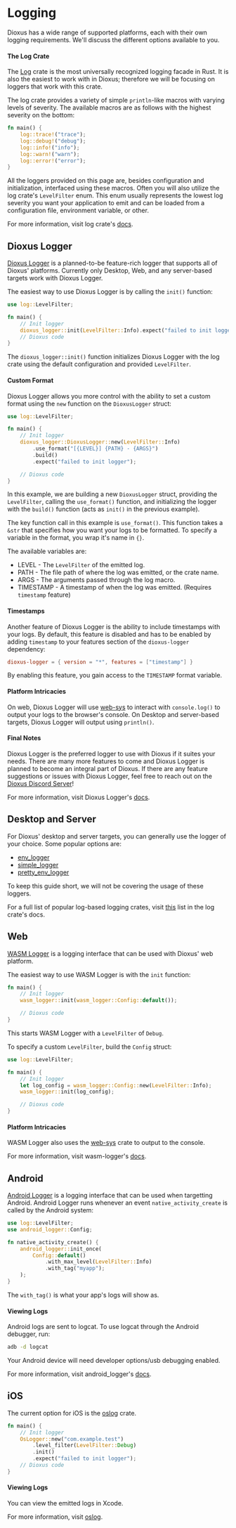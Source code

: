 # Logging
Dioxus has a wide range of supported platforms, each with their own logging requirements. We'll discuss the different options available to you.

#### The Log Crate
The [Log](https://crates.io/crates/log) crate is the most universally recognized logging facade in Rust. 
It is also the easiest to work with in Dioxus; therefore we will be focusing on loggers that work with this crate.

The log crate provides a variety of simple `println`-like macros with varying levels of severity. 
The available macros are as follows with the highest severity on the bottom:
```rs
fn main() {
    log::trace!("trace");
    log::debug!("debug");
    log::info!("info");
    log::warn!("warn");
    log::error!("error");
}
```
All the loggers provided on this page are, besides configuration and initialization, interfaced using these macros. 
Often you will also utilize the log crate's `LevelFilter` enum. This enum usually represents the lowest log severity you want your application to emit and can be loaded from a configuration file, environment variable, or other.

For more information, visit log crate's [docs](https://docs.rs/log/latest/log/).

## Dioxus Logger
[Dioxus Logger](https://crates.io/crates/dioxus-logger) is a planned-to-be feature-rich logger that supports all of Dioxus' platforms. Currently only Desktop, Web, and any server-based targets work with Dioxus Logger.

The easiest way to use Dioxus Logger is by calling the `init()` function:
```rs
use log::LevelFilter;

fn main() {
    // Init logger
    dioxus_logger::init(LevelFilter::Info).expect("failed to init logger");
    // Dioxus code
}
```
The `dioxus_logger::init()` function initializes Dioxus Logger with the log crate using the default configuration and provided `LevelFilter`.

#### Custom Format
Dioxus Logger allows you more control with the ability to set a custom format using the `new` function on the `DioxusLogger` struct:
```rs
use log::LevelFilter;

fn main() {
    // Init logger
    dioxus_logger::DioxusLogger::new(LevelFilter::Info)
        .use_format("[{LEVEL}] {PATH} - {ARGS}")
        .build()
        .expect("failed to init logger");

    // Dioxus code
}
```
In this example, we are building a new `DioxusLogger` struct, providing the `LevelFilter`, calling the `use_format()` function, and initializing the logger with the `build()` function (acts as `init()` in the previous example).

The key function call in this example is `use_format()`. This function takes a `&str` that specifies how you want your logs to be formatted. To specify a variable in the format, you wrap it's name in `{}`.

The available variables are:
- LEVEL     - The `LevelFilter` of the emitted log.
- PATH      - The file path of where the log was emitted, or the crate name.
- ARGS      - The arguments passed through the log macro.
- TIMESTAMP - A timestamp of when the log was emitted. (Requires `timestamp` feature)

#### Timestamps

Another feature of Dioxus Logger is the ability to include timestamps with your logs. By default, this feature is disabled and has to be enabled by adding `timestamp` to your features section of the `dioxus-logger` dependency:
```toml
dioxus-logger = { version = "*", features = ["timestamp"] }
```

By enabling this feature, you gain access to the `TIMESTAMP` format variable.


#### Platform Intricacies
On web, Dioxus Logger will use [web-sys](https://crates.io/crates/web-sys) to interact with `console.log()` to output your logs to the browser's console. On Desktop and server-based targets, Dioxus Logger will output using `println()`.

#### Final Notes
Dioxus Logger is the preferred logger to use with Dioxus if it suites your needs. There are many more features to come and Dioxus Logger is planned to become an integral part of Dioxus. If there are any feature suggestions or issues with Dioxus Logger, feel free to reach out on the [Dioxus Discord Server](https://discord.gg/XgGxMSkvUM)!

For more information, visit Dioxus Logger's [docs](https://docs.rs/dioxus-logger/latest/dioxus_logger/).

## Desktop and Server
For Dioxus' desktop and server targets, you can generally use the logger of your choice. 
Some popular options are:
- [env_logger](https://crates.io/crates/env_logger)
- [simple_logger](https://crates.io/crates/simple_logger)
- [pretty_env_logger](https://crates.io/crates/pretty_env_logger) 

To keep this guide short, we will not be covering the usage of these loggers.


For a full list of popular log-based logging crates, visit [this](https://docs.rs/log/latest/log/#available-logging-implementations) list in the log crate's docs.

## Web
[WASM Logger](https://crates.io/crates/wasm-logger) is a logging interface that can be used with Dioxus' web platform.

The easiest way to use WASM Logger is with the `init` function:
```rs
fn main() {
    // Init logger
    wasm_logger::init(wasm_logger::Config::default());

    // Dioxus code
}
```
This starts WASM Logger with a `LevelFilter` of `Debug`. 

To specify a custom `LevelFilter`, build the `Config` struct:
```rs
use log::LevelFilter;

fn main() {
    // Init logger
    let log_config = wasm_logger::Config::new(LevelFilter::Info);
    wasm_logger::init(log_config);

    // Dioxus code
}
```
#### Platform Intricacies
WASM Logger also uses the [web-sys](https://crates.io/crates/web-sys) crate to output to the console.

For more information, visit wasm-logger's [docs](https://docs.rs/wasm-logger/latest/wasm_logger/).

## Android
[Android Logger](https://crates.io/crates/android_logger) is a logging interface that can be used when targetting Android. Android Logger runs whenever an event `native_activity_create` is called by the Android system:
```rs
use log::LevelFilter;
use android_logger::Config;

fn native_activity_create() {
    android_logger::init_once(
        Config::default()
            .with_max_level(LevelFilter::Info)
            .with_tag("myapp");
    );
}
```
The `with_tag()` is what your app's logs will show as.

#### Viewing Logs
Android logs are sent to logcat. To use logcat through the Android debugger, run:
```cmd
adb -d logcat
```
Your Android device will need developer options/usb debugging enabled.

For more information, visit android_logger's [docs](https://docs.rs/android_logger/latest/android_logger/).

## iOS
The current option for iOS is the [oslog](https://crates.io/crates/oslog) crate. 

```rs
fn main() {
    // Init logger
    OsLogger::new("com.example.test")
        .level_filter(LevelFilter::Debug)
        .init()
        .expect("failed to init logger");
    // Dioxus code
}
```

#### Viewing Logs
You can view the emitted logs in Xcode. 

For more information, visit [oslog](https://crates.io/crates/oslog). 